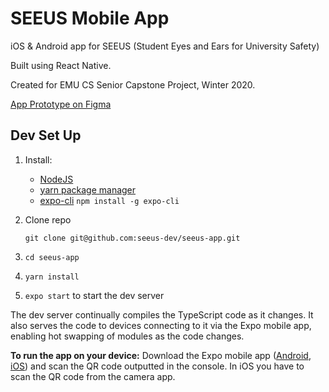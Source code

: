 # SEEUS Mobile App

iOS & Android app for SEEUS (Student Eyes and Ears for University Safety)

Built using React Native.

Created for EMU CS Senior Capstone Project, Winter 2020. 

[App Prototype on Figma](https://www.figma.com/proto/Ga4ApQ21rwnvLiL5mNWaiU/SEEUS-App?node-id=45%3A2&scaling=scale-down)

## Dev Set Up

1. Install:
   * [NodeJS](https://nodejs.org/) 
   * [yarn package manager](https://classic.yarnpkg.com/en/docs/install/)
   * [expo-cli](https://docs.expo.io/versions/latest/workflow/expo-cli/) `npm install -g expo-cli`
2. Clone repo

   `git clone git@github.com:seeus-dev/seeus-app.git`
3. `cd seeus-app`
4. `yarn install`
5. `expo start` to start the dev server

The dev server continually compiles the TypeScript code as it changes. It also serves the code to devices connecting to it via the Expo mobile app, enabling hot swapping of modules as the code changes.

**To run the app on your device:** Download the Expo mobile app ([Android](https://play.google.com/store/apps/details?id=host.exp.exponent&hl=en_US), [iOS](https://apps.apple.com/us/app/expo-client/id982107779)) and scan the QR code outputted in the console. In iOS you have to scan the QR code from the camera app.
